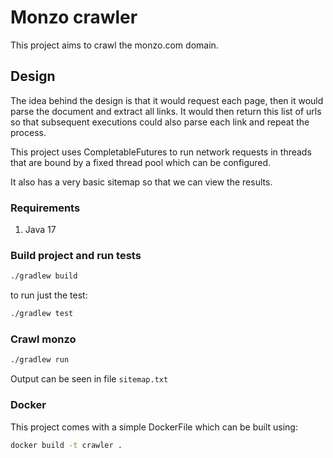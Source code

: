 # Monzo crawler
This project aims to crawl the monzo.com domain. 

## Design
The idea behind the design is that it would request each page, then it would parse the document and extract all links. It would then return this list of urls so that subsequent executions could also parse each link and repeat the process.

This project uses CompletableFutures to run network requests in threads that are bound by a fixed thread pool which can be configured.

It also has a very basic sitemap so that we can view the results.

### Requirements
1. Java 17

### Build project and run tests
```bash
./gradlew build
```

to run just the test:
```bash
./gradlew test
```

### Crawl monzo 
```bash
./gradlew run    
```

Output can be seen in file `sitemap.txt`

### Docker

This project comes with a simple DockerFile which can be built using:
```bash
docker build -t crawler .
```

